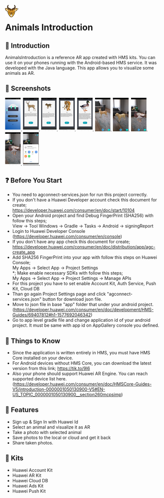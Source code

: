 <img align="left" src="pictures/deerIcon.png" width="8%">.
# Animals Introduction

## :notebook_with_decorative_cover: Introduction 
AnimalsIntroduction is a reference AR app created with HMS kits. You can use it on your phones running with the Android-based HMS service. It was developed with the Java language.
This app allows you to visualize some animals as AR.

## :iphone: Screenshots
<img src="pictures/login.jpg" width="10%">.
<img src="pictures/deer.jpg" width="10%">.
<img src="pictures/dog.jpg" width="10%">.
<img src="pictures/tiger.jpg" width="10%">.
<img src="pictures/duck.jpg" width="10%">.
<img src="pictures/deerAR.jpg" width="10%">.
<img src="pictures/dogAR.jpg" width="10%">.
<img src="pictures/duckAR.jpg" width="10%">.
<img src="pictures/duckPhoto.jpg" width="10%">.
<img src="pictures/share.jpg" width="10%">.

##  :question: Before You Start

* You need to agconnect-services.json for run this project correctly.<br/>
* If you don't have a Huawei Developer account check this document for create; <br/>
https://developer.huawei.com/consumer/en/doc/start/10104<br/>
* Open your Android project and find Debug FingerPrint (SHA256) with follow this steps;<br/>
View -> Tool Windows -> Gradle -> Tasks -> Android -> signingReport<br/>
* Login to Huawei Developer Console (https://developer.huawei.com/consumer/en/console)<br/>
* If you don't have any app check this document for create; <br/>
https://developer.huawei.com/consumer/en/doc/distribution/app/agc-create_app<br/>
* Add SHA256 FingerPrint into your app with follow this steps on Huawei Console; <br/>
My Apps -> Select App -> Project Settings<br/>
*; Make enable necessary SDKs with follow this steps;<br/>
My Apps -> Select App -> Project Settings -> Manage APIs<br/>
* For this project you have to set enable Account Kit, Auth Service, Push Kit, Cloud DB<br/>
* Than go again Project Settings page and click "agconnect-services.json" button for download json file.<br/>
* Move to json file in base "app" folder that under your android project. <br/>
(https://developer.huawei.com/consumer/en/doc/development/HMS-Guides/69407812#h1-1577692046342)<br/>
* Go to app level gradle file and change application id of your android project. It must be same with app id on AppGallery console you defined.

##  :information_desk_person: Things to Know

* Since the application is written entirely in HMS, you must have HMS Core installed on your device.<br/>
* For Android devices without HMS Core, you can download the latest version from this link; https://tik.to/9l6<br/>
* Also your phone should support Huawei AR Engine. You can reach supported device list here. <br/>
(https://developer.huawei.com/consumer/en/doc/HMSCore-Guides-V5/introduction-0000001050130900-V5#EN-US_TOPIC_0000001050130900__section260mcpsimp)



## :milky_way: Features

* Sign up & Sign In with Huawei Id<br/>
* Select an animal and visualize it as AR<br/>
* Take a photo with selected animal<br/>
* Save photos to the local or cloud and get it back<br/>
* Share taken photos.<br/>

## :rocket: Kits

* Huawei Account Kit<br/>
* Huawei AR Kit<br/>
* Huawei Cloud DB<br/>
* Huawei Ads Kit<br/>
* Huawei Push Kit<br/>
